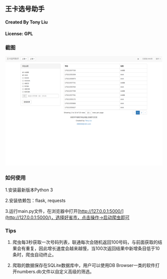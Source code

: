 ## 王卡选号助手
#### Created By Tony Liu
#### License: GPL

### 截图

![](screenshot.png)

### 如何使用

1.安装最新版本Python 3

2.安装依赖包：flask, requests

3.运行main.py文件，在浏览器中打开[http://127.0.0.1:5000/](http://127.0.0.1:5000/)，选择好省市，点击操作->启动爬虫即可

### Tips

1. 爬虫每3秒获取一次号码列表，联通每次会随机返回100号码，与前面获取的结果会有重复，因此增长速度会越来越慢，当100次返回结果中新增条目低于10条时，爬虫自动终止。

2. 爬取的数据保存在SQLite数据库中，用户可以使用DB Browser一类的软件打开numbers.db文件以自定义高级的筛选。
